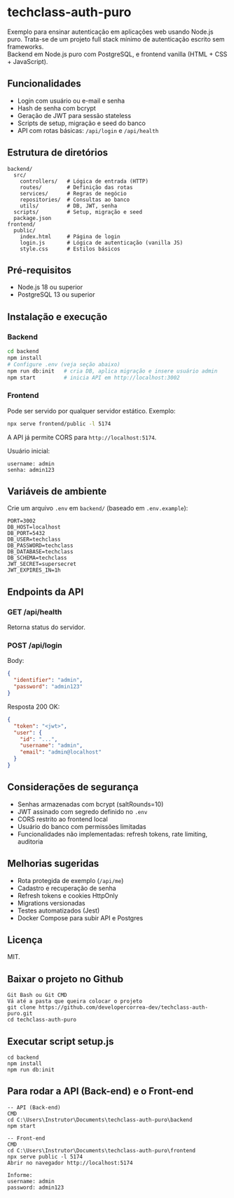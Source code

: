 # techclass-auth-puro
Exemplo para ensinar autenticação em aplicações web usando Node.js puro.
Trata-se de um projeto full stack mínimo de autenticação escrito sem frameworks.  
Backend em Node.js puro com PostgreSQL, e frontend vanilla (HTML + CSS + JavaScript).

## Funcionalidades
- Login com usuário ou e-mail e senha
- Hash de senha com bcrypt
- Geração de JWT para sessão stateless
- Scripts de setup, migração e seed do banco
- API com rotas básicas: `/api/login` e `/api/health`

## Estrutura de diretórios
```
backend/
  src/
    controllers/   # Lógica de entrada (HTTP)
    routes/        # Definição das rotas
    services/      # Regras de negócio
    repositories/  # Consultas ao banco
    utils/         # DB, JWT, senha
  scripts/         # Setup, migração e seed
  package.json
frontend/
  public/
    index.html     # Página de login
    login.js       # Lógica de autenticação (vanilla JS)
    style.css      # Estilos básicos
```

## Pré-requisitos
- Node.js 18 ou superior
- PostgreSQL 13 ou superior

## Instalação e execução

### Backend
```bash
cd backend
npm install
# Configure .env (veja seção abaixo)
npm run db:init   # cria DB, aplica migração e insere usuário admin
npm start         # inicia API em http://localhost:3002
```

### Frontend
Pode ser servido por qualquer servidor estático. Exemplo:
```bash
npx serve frontend/public -l 5174
```
A API já permite CORS para `http://localhost:5174`.

Usuário inicial:
```
username: admin
senha: admin123
```

## Variáveis de ambiente

Crie um arquivo `.env` em `backend/` (baseado em `.env.example`):

```env
PORT=3002
DB_HOST=localhost
DB_PORT=5432
DB_USER=techclass
DB_PASSWORD=techclass
DB_DATABASE=techclass
DB_SCHEMA=techclass
JWT_SECRET=supersecret
JWT_EXPIRES_IN=1h
```

## Endpoints da API

### GET /api/health
Retorna status do servidor.

### POST /api/login
Body:
```json
{
  "identifier": "admin",
  "password": "admin123"
}
```
Resposta 200 OK:
```json
{
  "token": "<jwt>",
  "user": {
    "id": "...",
    "username": "admin",
    "email": "admin@localhost"
  }
}
```

## Considerações de segurança
- Senhas armazenadas com bcrypt (saltRounds=10)
- JWT assinado com segredo definido no `.env`
- CORS restrito ao frontend local
- Usuário do banco com permissões limitadas
- Funcionalidades não implementadas: refresh tokens, rate limiting, auditoria

## Melhorias sugeridas
- Rota protegida de exemplo (`/api/me`)
- Cadastro e recuperação de senha
- Refresh tokens e cookies HttpOnly
- Migrations versionadas
- Testes automatizados (Jest)
- Docker Compose para subir API e Postgres

## Licença
MIT.


## Baixar o projeto no Github
```
Git Bash ou Git CMD
Vá até a pasta que queira colocar o projeto
git clone https://github.com/developercorrea-dev/techclass-auth-puro.git
cd techclass-auth-puro
```

## Executar script setup.js
```
cd backend
npm install
npm run db:init
```

## Para rodar a API (Back-end) e o Front-end
```
-- API (Back-end)
CMD
cd C:\Users\Instrutor\Documents\techclass-auth-puro\backend
npm start

-- Front-end
CMD
cd C:\Users\Instrutor\Documents\techclass-auth-puro\frontend
npx serve public -l 5174
Abrir no navegador http://localhost:5174

Informe:
username: admin
password: admin123
``` 